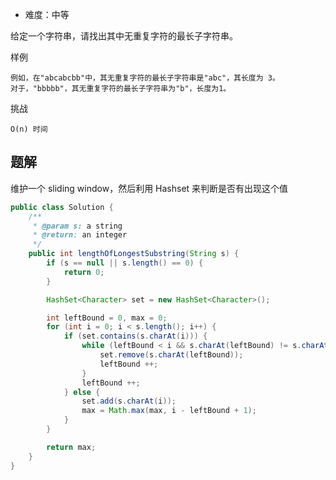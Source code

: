 + 难度：中等

给定一个字符串，请找出其中无重复字符的最长子字符串。

样例

    例如，在"abcabcbb"中，其无重复字符的最长子字符串是"abc"，其长度为 3。
    对于，"bbbbb"，其无重复字符的最长子字符串为"b"，长度为1。

挑战

    O(n) 时间

## 题解

维护一个 sliding window，然后利用 Hashset 来判断是否有出现这个值

```java
public class Solution {
    /**
     * @param s: a string
     * @return: an integer
     */
    public int lengthOfLongestSubstring(String s) {
        if (s == null || s.length() == 0) {
            return 0;
        }

        HashSet<Character> set = new HashSet<Character>();

        int leftBound = 0, max = 0;
        for (int i = 0; i < s.length(); i++) {
            if (set.contains(s.charAt(i))) {
                while (leftBound < i && s.charAt(leftBound) != s.charAt(i)) {
                    set.remove(s.charAt(leftBound));
                    leftBound ++;
                }
                leftBound ++;
            } else {
                set.add(s.charAt(i));
                max = Math.max(max, i - leftBound + 1);
            }
        }

        return max;
    }
}

```
